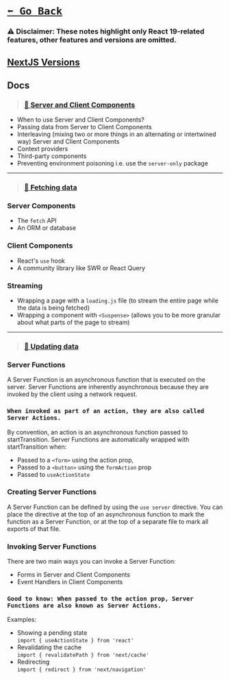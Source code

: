 # [```⬅️ Go Back```](./react-server-components.md#resource-8-nextjs-docs)

### ⚠️ Disclaimer: These notes highlight only React 19-related features, other features and versions are omitted.

## [**NextJS Versions**](./nextjs-versions.md)

## Docs
>### [🔗 Server and Client Components](https://nextjs.org/docs/app/getting-started/server-and-client-components)

- When to use Server and Client Components?
- Passing data from Server to Client Components
- Interleaving (mixing two or more things in an alternating or intertwined way) Server and Client Components
- Context providers
- Third-party components
- Preventing environment poisoning i.e.  use the ```server-only``` package

---

>### [🔗 Fetching data](https://nextjs.org/docs/app/getting-started/fetching-data)

### Server Components
- The ```fetch``` API
- An ORM or database

### Client Components
- React's ```use``` hook
- A community library like SWR or React Query

### Streaming
- Wrapping a page with a ```loading.js``` file (to stream the entire page while the data is being fetched)
- Wrapping a component with ```<Suspense>``` (allows you to be more granular about what parts of the page to stream)

---	

>### [🔗 Updating data](https://nextjs.org/docs/app/getting-started/updating-data)

### Server Functions

A Server Function is an asynchronous function that is executed on the server. Server Functions are inherently asynchronous because they are invoked by the client using a network request. 
### **```When invoked as part of an action, they are also called Server Actions.```**

By convention, an action is an asynchronous function passed to startTransition. Server Functions are automatically wrapped with startTransition when:

- Passed to a ```<form>``` using the action prop,
- Passed to a ```<button>``` using the ```formAction``` prop
- Passed to ```useActionState```

### Creating Server Functions

A Server Function can be defined by using the ```use server``` directive. You can place the directive at the top of an asynchronous function to mark the function as a Server Function, or at the top of a separate file to mark all exports of that file.

### Invoking Server Functions

There are two main ways you can invoke a Server Function:
- Forms in Server and Client Components
- Event Handlers in Client Components

### **```Good to know: When passed to the action prop, Server Functions are also known as Server Actions.```**

Examples: 
- Showing a pending state  
```import { useActionState } from 'react'```
- Revalidating the cache  
```import { revalidatePath } from 'next/cache'```
- Redirecting  
```import { redirect } from 'next/navigation'```